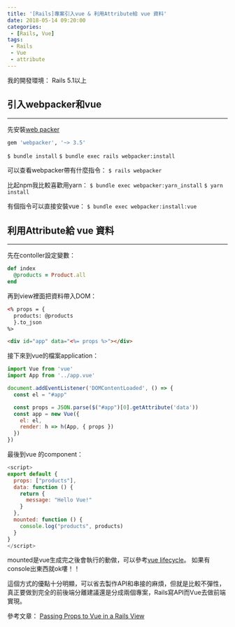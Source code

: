 ```yaml
---
title: '[Rails]專案引入vue & 利用Attribute給 vue 資料'
date: 2018-05-14 09:20:00
categories:
 - [Rails, Vue]
tags:
 - Rails
 - Vue
 - attribute
---
```

我的開發環境：
Rails 5.1以上

## 引入webpacker和vue
---
先安裝[web packer](https://github.com/rails/webpacker)
``` ruby Gemfile
gem 'webpacker', '~> 3.5'
```
`$ bundle install`
`$ bundle exec rails webpacker:install`

可以查看webpacker帶有什麼指令：
`$ rails webpacker`

比起npm我比較喜歡用yarn：
`$ bundle exec webpacker:yarn_install`
`$ yarn install`

有個指令可以直接安裝vue：
`$ bundle exec webpacker:install:vue`

## 利用Attribute給 vue 資料
---
先在contoller設定變數：
``` ruby products_controller.rb
def index
  @products = Product.all
end
```

再到view裡面把資料帶入DOM：
``` html index.html.erb
<% props = {
  products: @products
  }.to_json
%>

<div id="app" data="<%= props %>"></div>
```

接下來到vue的檔案application：
``` javascript app/javascript/packs/application.js
import Vue from 'vue'
import App from '../app.vue'

document.addEventListener('DOMContentLoaded', () => {
  const el = "#app"

  const props = JSON.parse($("#app")[0].getAttribute('data'))
  const app = new Vue({
    el: el,
    render: h => h(App, { props })
  })
})
```

最後到vue 的component：
``` javascript app/javascript/app.vue
<script>
export default {
  props: ["products"],
  data: function () {
    return {
      message: "Hello Vue!"
    }
  },
  mounted: function () {
    console.log("products", products)
  }
}
</script>
```
mounted是vue生成完之後會執行的動做，可以參考[vue lifecycle](https://vuejs.org/v2/guide/instance.html)。
如果有console出東西就ok嘍！！

這個方式的優點十分明顯，可以省去製作API和串接的麻煩，但就是比較不彈性，真正要做到完全的前後端分離建議還是分成兩個專案，Rails寫API而Vue去做前端實現。

參考文章：
[Passing Props to Vue in a Rails View](https://medium.com/@devanflaherty/passing-props-to-vue-in-a-rails-view-56e287be9c2d)
